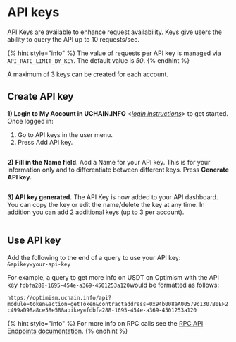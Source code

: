 # API keys

API Keys are available to enhance request availability. Keys give users the ability to query the API up to 10 requests/sec.

{% hint style="info" %}
The value of requests per API key is managed via `API_RATE_LIMIT_BY_KEY`. The default value is _50_.
{% endhint %}

A maximum of 3 keys can be created for each account.

## Create API key

**1) Login to My Account in UCHAIN.INFO** <[_login instructions_](./)> to get started. Once logged in:

1. Go to API keys in the user menu.
2. Press Add API key.

<figure><img src="../../.gitbook/assets/uchaininfo-api-1.png" alt=""><figcaption></figcaption></figure>

**2)** **Fill in the Name field**. Add a Name for your API key. This is for your information only and to differentiate between different keys. Press **Generate API key.**

<figure><img src="../../.gitbook/assets/uchaininfo-api-key-2.png" alt=""><figcaption></figcaption></figure>

**3) API key generated.** The API Key is now added to your API dashboard. You can copy the key or edit the name/delete the key at any time. In addition you can add 2  additional keys (up to 3 per account).

<figure><img src="../../.gitbook/assets/uchaininfo-api-key-3.png" alt=""><figcaption></figcaption></figure>

## Use API key

Add the following to the end of a query to use your API key:\
`&apikey=your-api-key`

For example, a query to get more info on USDT on Optimism with the API key `fdbfa288-1695-454e-a369-4501253a120`would be formatted as follows:

`https://optimism.uchain.info/api?module=token&action=getToken&contractaddress=0x94b008aA00579c1307B0EF2c499aD98a8ce58e58&apikey=fdbfa288-1695-454e-a369-4501253a120`

{% hint style="info" %}
For more info on RPC calls see the [RPC API Endpoints documentation](../api/rpc-endpoints/).
{% endhint %}
